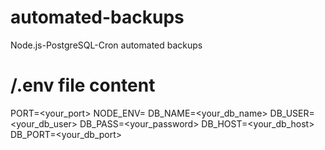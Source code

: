 # automated-backups
Node.js-PostgreSQL-Cron automated backups

# /.env file content
PORT=<your_port> NODE_ENV= DB_NAME=<your_db_name> DB_USER=<your_db_user> DB_PASS=<your_password> DB_HOST=<your_db_host> DB_PORT=<your_db_port>
